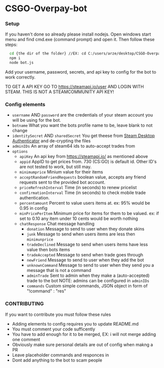 # CSGO-Overpay-bot

### Setup
If you haven't done so already please install nodejs.
Open windows start menu and find cmd.exe (command prompt) and open it.
Then follow these steps:
```BASH
  cd {the dir of the folder} //EX: cd C:/users/arze/desktop/CSGO-Overpay-Bot 
  npm i
  node bot.js
```
Add your username, password, secrets, and api key to config for the bot to work correctly.

TO GET A API KEY GO TO https://steamapi.io/user AND LOGIN WITH STEAM. THIS IS NOT A STEAMCOMMUNITY API KEY!

### Config elements
- `username` AND `password` are the credentials of your steam account you will be using for the bot.
- `botname` What you want the bots profile name to be, leave blank to not change
- `identitySecret` AND `sharedSecret` You get theese from [Steam Desktop Authenticator](https://github.com/Jessecar96/SteamDesktopAuthenticator/releases/tag/1.0.7.2) and de-crypting the files
- `adminIDs` An array of steam64 ids to auto-accept trades from
- `options`
	- `apiKey` An api key from https://steamapi.io/ as mentioned above
	- `appid` AppID to get prices from. 730 (CS:GO) is default id. Other ID's are not tested to work, but still may.
	- `minimumprice` Minium value for their items
	- `acceptRandomFriendRequests` boolean value, accepts any friend requests sent to the provided bot account.
	- `priceRefreshInterval` Time (in seconds) to renew pricelist
	- `confirmationInterval` Time (in seconds) to check mobile trade authentication.
	- `percentamount` Percent to value users items at. ex: 95% would be 0.95 in config
	- `minPricePerItem` Minimum price for items for them to be valued. ex: if set to 0.10 any item under 10 cents would be worth nothing
	- `chatResponse` Chat message handling
		- `donation` Message to send to user when they donate skins
		- `junk` Message to send when users items are less then `minimunprice`
		- `tradeDeclined` Message to send when users items have less value then bots items
		- `tradeAccepted` Message to send when trade goes through
		- `newFriend` Message to send to user when they add the bot
		- `unknownCommand` Message to send to user when they send you a message that is not a command
		- `adminTrade` Sent to admin when they make a (auto-accepted) trade to the bot NOTE: admins can be configured in `adminIDs`
		- `commands` Custom simple commands, JSON object in form of "!command"
: "res"





### CONTRIBUTING
If you want to contribute you must follow these rules
- Adding elements to config requires you to update README.md
- You must comment your code sufficently
- You have to add enough for it to be merged, EX: i will not merge adding one comment
- Obviously make sure personal details are out of config when makng a PR
- Leave placeholder commands and responces in
- Dont add anything to the bot to scam people
